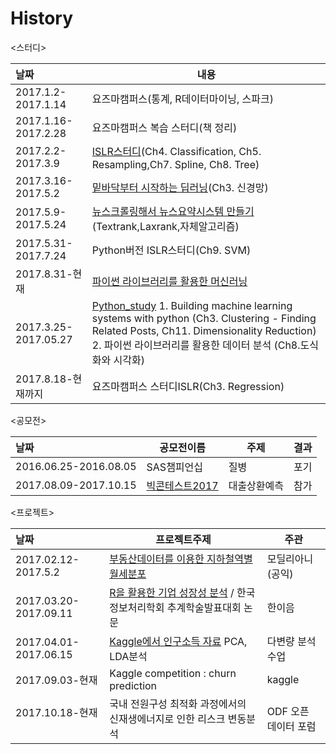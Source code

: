 # History


<스터디>

| 날짜                   | 내용                                       |
| :------------------- | ---------------------------------------- |
| 2017.1.2-2017.1.14   | 요즈마캠퍼스(통계, R데이터마이닝, 스파크)                 |
| 2017.1.16-2017.2.28  | 요즈마캠퍼스 복습 스터디(책 정리)                      |
| 2017.2.2-2017.3.9    | [ISLR스터디](https://github.com/RyuJiseung/ISLR)(Ch4. Classification, Ch5. Resampling,Ch7. Spline, Ch8. Tree) |
| 2017.3.16-2017.5.2   | [밑바닥부터 시작하는 딥러닝](https://github.com/RyuJiseung/Deep_learning)(Ch3. 신경망)                 |
| 2017.5.9-2017.5.24   | [뉴스크롤링해서 뉴스요약시스템 만들기](https://github.com/RyuJiseung/NewsCrawling)(Textrank,Laxrank,자체알고리즘) |
| 2017.5.31-2017.7.24  | Python버전 ISLR스터디(Ch9. SVM)               |
| 2017.8.31-현재         | [파이썬 라이브러리를 활용한 머신러닝](https://github.com/RyuJiseung/Machine-Learning-with-Python)                      |
| 2017.3.25-2017.05.27 | [Python_study](https://github.com/RyuJiseung/Python_Study_2016) 1. Building machine learning systems with python (Ch3. Clustering - Finding Related Posts, Ch11. Dimensionality Reduction)  2. 파이썬 라이브러리를 활용한 데이터 분석 (Ch8.도식화와 시각화) |
| 2017.8.18-현재까지       | 요즈마캠퍼스 스터디ISLR(Ch3. Regression)          |


<공모전>

| 날짜                    | 공모전이름     | 주제     | 결과   |
| :-------------------- | --------- | ------ | ---- |
| 2016.06.25-2016.08.05 | SAS챔피언십   | 질병     | 포기   |
| 2017.08.09-2017.10.15 | [빅콘테스트2017](https://github.com/RyuJiseung/BigCon2017) | 대출상환예측 | 참가  |

<프로젝트>

| 날짜                    | 프로젝트주제                      | 주관        |
| :-------------------- | --------------------------- | --------- |
| 2017.02.12-2017.5.2   | [부동산데이터를 이용한 지하철역별 월세분포](https://github.com/RyuJiseung/Distribution-of-monthly-rent-by-subway-station)      | 모딜리아니(공익) |
| 2017.03.20-2017.09.11 | [R을 활용한 기업 성장성 분석](https://github.com/RyuJiseung/Analysis_StockPrice_UpDown) / 한국정보처리학회 추계학술발표대회 논문        | 한이음       |
| 2017.04.01-2017.06.15 | [Kaggle에서 인구소득 자료](https://github.com/RyuJiseung/Kaggle-Income_data) PCA, LDA분석 | 다변량 분석 수업 |
| 2017.09.03-현재        | Kaggle competition : churn prediction | kaggle |
| 2017.10.18-현재        | 국내 전원구성 최적화 과정에서의 신재생에너지로 인한 리스크 변동분석 | ODF 오픈 데이터 포럼 |
